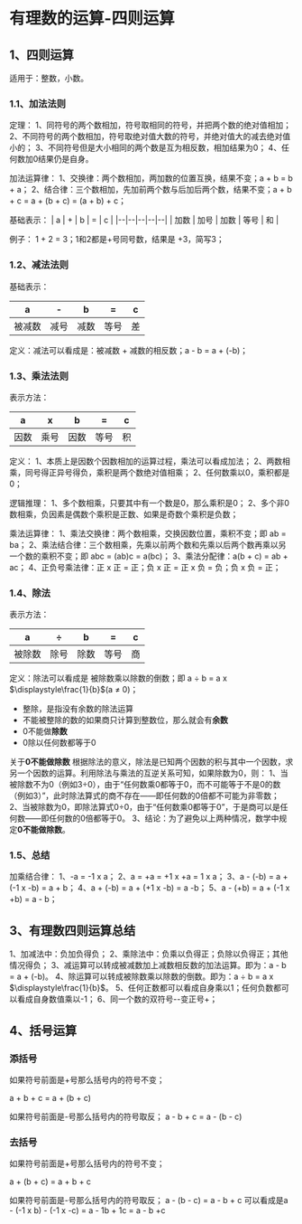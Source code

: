 # 有理数的运算-四则运算
## 1、四则运算
适用于：整数，小数。

### 1.1、加法法则
定理：
1、同符号的两个数相加，符号取相同的符号，并把两个数的绝对值相加；
2、不同符号的两个数相加，符号取绝对值大数的符号，并绝对值大的减去绝对值小的；
3、不同符号但是大小相同的两个数是互为相反数，相加结果为0；
4、任何数加0结果仍是自身。

加法运算律：
1、交换律：两个数相加，两加数的位置互换，结果不变；a + b = b + a；
2、结合律：三个数相加，先加前两个数与后加后两个数，结果不变；a + b + c = a + (b + c) = (a + b) + c；

基础表示：
| a | + | b | = | c |
|--|--|--|--|--|
| 加数 | 加号 | 加数 | 等号 | 和 |

例子：
1 + 2 = 3；1和2都是+号同号数，结果是 +3，简写3；

### 1.2、减法法则
基础表示：

| a | - | b | = | c |
|--|--|--|--|--|
| 被减数 | 减号 | 减数 | 等号 | 差 |

定义：减法可以看成是：被减数 + 减数的相反数；a - b = a + (-b)；

### 1.3、乘法法则
表示方法：

| a | x | b | = | c |
|--|--|--|--|--|
| 因数 | 乘号 | 因数 | 等号 | 积 |

定义：
1、本质上是因数个因数相加的运算过程，乘法可以看成加法；
2、两数相乘，同号得正异号得负，乘积是两个数绝对值相乘；
2、任何数乘以0，乘积都是0；

逻辑推理：
1、多个数相乘，只要其中有一个数是0，那么乘积是0；
2、多个非0数相乘，负因素是偶数个乘积是正数、如果是奇数个乘积是负数；

乘法运算律：
1、乘法交换律：两个数相乘，交换因数位置，乘积不变；即 ab = ba；
2、乘法结合律：三个数相乘，先乘以前两个数和先乘以后两个数再乘以另一个数的乘积不变；即 abc = (ab)c = a(bc)；
3、乘法分配律：a(b + c) = ab + ac；
4、正负号乘法律：正 x 正 = 正；负 x 正 = 正 x 负 = 负；负 x 负 = 正；

### 1.4、除法
表示方法：

| a | $\div$ | b | = | c |
|--|--|--|--|--|
| 被除数 | 除号 | 除数 | 等号 | 商 |

定义：除法可以看成是 被除数乘以除数的倒数；即 a $\div$ b = a x $\displaystyle\frac{1}{b}$(a $\ne$ 0)；

- 整除，是指没有余数的除法运算
- 不能被整除的数的如果商只计算到整数位，那么就会有**余数**
- 0不能做**除数**
- 0除以任何数都等于0

关于**0不能做除数**
根据除法的意义，除法是已知两个因数的积与其中一个因数，求另一个因数的运算。利用除法与乘法的互逆关系可知，如果除数为0，则：
1、当被除数不为0（例如3÷0），由于“任何数乘0都等于0，而不可能等于不是0的数（例如3）”，此时除法算式的商不存在——即任何数的0倍都不可能为非零数；
2、当被除数为0，即除法算式0÷0，由于“任何数乘0都等于0”，于是商可以是任何数——即任何数的0倍都等于0。
3、结论：为了避免以上两种情况，数学中规定**0不能做除数**。

### 1.5、总结
加乘结合律：
1、-a = -1 x a；
2、a = +a = +1 x +a = 1 x a；
3、a - (-b) = a + (-1 x -b) = a + b；
4、a + (-b) = a + (+1 x -b) = a -b；
5、a - (+b) = a + (-1 x +b) = a - b；

## 3、有理数四则运算总结
1、加减法中：负加负得负；
2、乘除法中：负乘以负得正；负除以负得正；其他情况得负；
3、减运算可以转成被减数加上减数相反数的加法运算。即为：a - b = a + (-b)。
4、除运算可以转成被除数乘以除数的倒数。即为：a $\div$ b = a x $\displaystyle\frac{1}{b}$。
5、任何正数都可以看成自身乘以1；任何负数都可以看成自身数值乘以-1；
6、同一个数的双符号--变正号+；

## 4、括号运算
### 添括号
如果符号前面是+号那么括号内的符号不变；

a + b + c = a + (b + c)

如果符号前面是-号那么括号内的符号取反；
a - b + c = a - (b - c)

### 去括号
如果符号前面是+号那么括号内的符号不变；

a + (b + c) = a + b + c

如果符号前面是-号那么括号内的符号取反；
a - (b - c) = a - b + c
可以看成是a - (-1 x b) - (-1 x -c) = a - 1b + 1c = a - b +c

